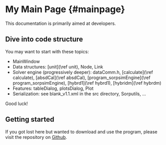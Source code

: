 My Main Page                         {#mainpage}
============

This documentation is primarily aimed at developers.

Dive into code structure
---

You may want to start with these topics:

* MainWindow
* Data structures: [unit](\ref unit), Node, Link
* Solver engine (progressively deeper): dataComm.h, [calculate](\ref calculate), [absdCal](\ref absdCal),
[program_sorpsimEngine](\ref program_sorpsimEngine), [hybrd1](\ref hybrd1), [hybridm](\ref hybrdm)
* Features: tableDialog, plotsDialog, Plot
* Serialization: see blank_v1.1.xml in the src directory, Sorputils, ...

Good luck!

Getting started
---
If you got lost here but wanted to download and use the program,
please visit the repository on [Github](https://github.com/nfette/SorpSim).
